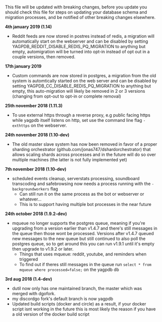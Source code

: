 This file will be updated with breaking changes, before you update you should check this file for steps on updating your database schema and migration processes, and be notified of other breaking changes elsewhere.

**4th january 2019 (1.14)**

 - Reddit feeds are now stored in postres instead of redis, a migration will automatically start on the webserver and can be disabled by setting YAGPDB_REDDIT_DISABLE_REDIS_PQ_MIGRATION to anything but empty, automigration will be turned into opt-in instead of opt out in a couple versions, then removed.

**17th january 2019**

 - Custom commands are now stored in postgres, a migration from the old system is automtically started on the web server and can be disabled by setting YAGPDB_CC_DISABLE_REDIS_PQ_MIGRATION to anything but empty, this auto-migration will likely be removed in 2 or 3 versions (changing from opt-out to opt-in or complete removal)

**25th november 2018 (1.11.3)**

 - To use external https through a reverse proxy, e.g public facing https while yagpdb itself listens on http, set use the command line flag `-exthttps` on the webserver.

**24th november 2018 (1.10-dev)**

 - The old master slave system has now been removed in favor of a proper sharding orchestrator (github.com/jonas747/dshardorchestrator) that allows scaling shards across processes and in the future will do so over multiple machines (the latter is not fully implemented yet)

**7th november 2018 (1.10-dev)**
 - scheduled events cleanup, serverstats processing, soundboard transcoding and safebrowsing now needs a process running with the `-backgroundworkers` flag 
     + Can still run it on the same process as the bot or webserver or whatever...
     + This is to support having multiple bot processes in the near future

**24th october 2018 (1.9.2-dev)**
 - mqueue no longer supports the postgres queue, meaning if you're upgrading from a version earlier than v1.4.7 and there's still messages in the queue then those wont be processed. Versions after v1.4.7 queued new messages to the new queue but still continued to also poll the postgres queue, so to get around this you can run v1.9.1 until it's empty then upgrade to v1.9.2 or later.
     + Things that uses mqueue: reddit, youtube, and reminders when triggered
     + To find out if theres still messages in the queue run `select * from mqueue where processed=false;` on the yagpdb db

**3rd aug 2018 (1.4-dev)**
 - dutil now only has one maintained branch, the master which was merged with dgofork.
 - my discordgo fork's default branch is now yagpdb
 - Updated build scripts (docker and circle) as a result, if your docker script isnt working in the future this is most likely the reason if you have a old version of the docker build script